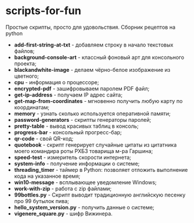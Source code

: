 # scripts-for-fun

Простые скрипты, просто для удовольствия. Сборник рецептов на python

- **add-first-string-at-txt** - добавляем строку в начало текстовых файлов;
- **background-console-art** -  классный фоновый арт для консольного проекта;
- **blackandwhite-image** - делаем чёрно-белое изображение из цветного;
- **cpu** - информация о процессоре;
- **encrypted-pdf** - зашифровываем паролем PDF файл;
- **get-ip-address** - получаем IP адрес сайта;
- **get-map-from-coordinates** - мгновенно получить любую карту по координатам;
- **memory** - узнать сколько используется оперативной памяти;
- **password-generators** - скрипты генераторы паролей;
- **pretty-table** - вывод красивых таблиц в консоль;
- **progress-bar** - консольный прогресс-бар;
- **qr-code** - свой QR-код;
- **quotebook** - скрипт генерирует случайные цитаты из цитатника моего командира роты РХБЗ товарища м-ра Гаршина;
- **speed-test** - измеритель скорости интернета;
- **system-info** - получение информации о системе;
- **threading_timer** - таймер в Python: позволяет отложить выполнение кода на указанное время;
- **win10-message** - всплывающее уведомление Windows;
- **work-with-zip** - работа с zip файлами;
- **99bottles.py** - Скрипт выводит традиционную английскую песенку про 99 бутылок пива;
- **hello_system_version.py** - получить данные о системе;
- **vigenere_square.py** - шифр Вижинера.
